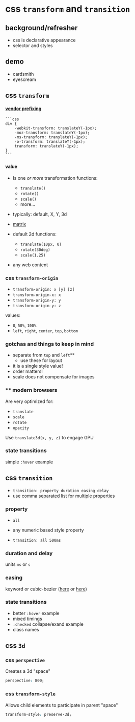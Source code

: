 
# css `transform` and `transition`

## background/refresher

* css is declarative appearance
* selector and styles

## demo

* cardsmith
* eyescream

## css `transform`

#### [vendor prefixing](http://caniuse.com/#feat=transforms2d)

	```css
	div {
		-webkit-transform: translateY(-1px);
		-moz-transform: translateY(-1px);
		-ms-transform: translateY(-1px);
		-o-transform: translateY(-1px);
		transform: translateY(-1px);
	}
	```
#### value

* Is one _or more_ transformation functions:
	* `translate()`
	* `rotate()`
	* `scale()`
	* more...

* typically: default, X, Y, 3d

* [matrix](http://www.useragentman.com/blog/2011/01/07/css3-matrix-transform-for-the-mathematically-challenged/)

* default 2d functions:
	* `translate(10px, 0)`
	* `rotate(30deg)`
	* `scale(1.25)`

* any web content

### css `transform-origin`

* `transform-origin: x [y] [z]`
* `transform-origin-x: x`
* `transform-origin-y: y`
* `transform-origin-y: z`

values:

* `0`, `50%`, `100%`
* `left`, `right`, `center`, `top`, `bottom`

### gotchas and things to keep in mind

* separate from `top` and `left`**
	* use these for layout
* it is a single style value!
* order matters!
* scale does not compensate for images

### ** modern browsers

Are very optimized for:

* `translate`
* `scale`
* `rotate`
* `opacity`

Use `translate3d(x, y, z)` to engage GPU

### state transitions

simple `:hover` example

## css `transition`

* `transition: property duration easing delay`
* use comma separated list for multiple properties

### property

* `all`

* any numeric based style property

* `transition: all 500ms`

### duration and delay

units `ms` or `s`

### easing

keyword or cubic-bezier ([here](http://cubic-bezier.com/)
or [here](http://matthewlein.com/ceaser/))

### state transitions

* better `:hover` example
* mixed timings
* `:checked` collapse/exand example
* class names

## css `3d`

### css `perspective`

Creates a 3d "space"

```css
perspective: 800;
```

### css `transform-style`

Allows child elements to participate in parent "space"

```css
transform-style: preserve-3d;
```



